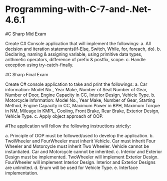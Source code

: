 # Programming-with-C-7-and-.Net-4.6.1


#C Sharp Mid Exam

Create C# Console application that will implement the followings:
a. All decision and iteration statements(If-Else, Switch, While, for, foreach, do).
b. Declaring, naming & assigning variable, using primitive data types, arithmetic operators, difference of prefix & postfix, scope.
c. Handle exception using try-catch-finally.


#C Sharp Final Exam

Create C# console application to take and print the followings:
a. Car information: Model No., Year Make, Number of Seat Number of Gear, Number of Door, Engine Capacity in CC, Interior Design, Vehicle Type.
b. Motorcycle information: Model No., Year Make, Number of Gear, Starting Method, Engine Capacity in CC, Maximum Power in BPH, Maximum Torque in NM, Mileage in KMPL, Cooling, Front Brake, Rear Brake, Exterior Design, Vehicle Type.
c. Apply object approach of OOP. 

#The application will follow the following instructions strictly: 

a. Principle of OOP must be followed/used to develop the application.
b. TwoWheeler and FourWheeler must inherit Vehicle. Car must inherit Four Wheeler and Motorcycle must inherit Two Wheeler. Vehicle cannot be instantiated. Car and Motorcycle cannot be inherited.
c. Interior and Exterior Design must be implemented. TwoWheeler will implement Exterior Design. FourWheeler will implement Interior Design. Interior and Exterior Designs are unlimited.
d. Enum will be used for Vehicle Type.
e. Interface implementation.

